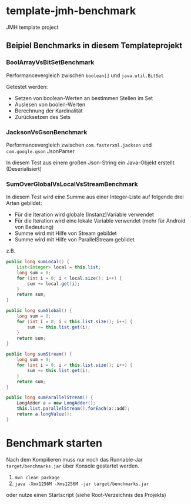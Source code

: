# template-jmh-benchmark

JMH template project

## Beipiel Benchmarks in diesem Templateprojekt


### BoolArrayVsBitSetBenchmark

Performancevergleich zwischen ```boolean[]``` und ```java.util.BitSet```

Getestet werden:
* Setzen von boolean-Werten an bestimmen Stellen im Set
* Auslesen von boolen-Werten
* Berechnung der Kardinalität
* Zurücksetzen des Sets


### JacksonVsGsonBenchmark

Performancevergleich zwischen ```com.fasterxml.jackson``` und ```com.google.gson``` JsonParser

In diesem Test aus einem großen Json-String ein Java-Objekt erstellt (Deserialisiert)


### SumOverGlobalVsLocalVsStreamBenchmark

In diesem Test wird eine Summe aus einer Integer-Liste auf folgende drei Arten gebildet:
 * Für die Iteration wird globale (Instanz)Variable verwendet
 * Für die Iteration wird eine lokale Variable verwendet (mehr für Android von Bedeutung)
 * Summe wird mit Hilfe von Stream gebildet
 * Summe wird mit Hilfe von ParallelStream gebildet

z.B.

```java
public long sumLocal() {
    List<Integer> local = this.list;
    long sum = 0;
    for (int i = 0; i < local.size(); i++) {
        sum += local.get(i);
    }
    return sum;
}

public long sumGlobal() {
    long sum = 0;
    for (int i = 0; i < this.list.size(); i++) {
        sum += this.list.get(i);
    }
    return sum;
}

public long sumStream() {
    long sum = 0;
    for (int i = 0; i < this.list.size(); i++) {
        sum += this.list.get(i);
    }
    return sum;
}

public long sumParallelStream() {
    LongAdder a = new LongAdder();
    this.list.parallelStream().forEach(a::add);
    return a.longValue();
}
```

# Benchmark starten

Nach dem Kompilieren muss nur noch das Runnable-Jar ```target/benchmarks.jar``` über Konsole gestartet werden.


1. ```mvn clean package```
2. ```java -Xmx1256M -Xms1256M -jar target/benchmarks.jar```

oder nutze einen Startscript (siehe Root-Verzeichnis des Projekts)
